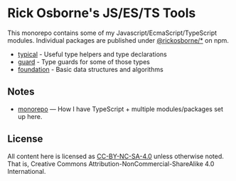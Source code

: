 # Rick Osborne's JS/ES/TS Tools

This monorepo contains some of my Javascript/EcmaScript/TypeScript modules.
Individual packages are published under [@rickosborne/*] on npm.

[@rickosborne/*]: https://www.npmjs.com/~rickosborne

* [typical](./typical) - Useful type helpers and type declarations
* [guard](./guard) - Type guards for some of those types
* [foundation](./foundation) - Basic data structures and algorithms

## Notes

* [monorepo](./notes/monorepo.md) — How I have TypeScript + multiple modules/packages set up here.

## License

All content here is licensed as [CC-BY-NC-SA-4.0] unless otherwise noted.
That is, Creative Commons Attribution-NonCommercial-ShareAlike 4.0 International.

[CC-BY-NC-SA-4.0]: https://creativecommons.org/licenses/by-nc-sa/4.0/

